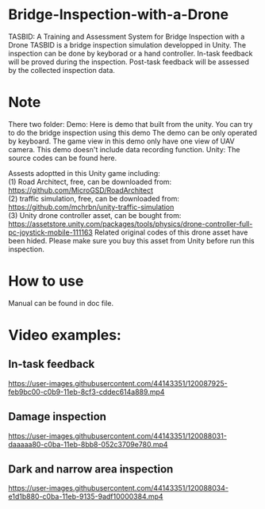 # Bridge-Inspection-with-a-Drone
TASBID: A Training and Assessment System for Bridge Inspection with a Drone
TASBID is a bridge inspection simulation developped in Unity. The inspection can be done by keyborad or a hand controller. 
In-task feedback will be proved during the inspection.
Post-task feedback will be assessed by the collected inspection data. 

# Note  
There two folder:
Demo: Here is demo that built from the unity. You can try to do the bridge inspection using this demo The demo can be only operated by keyboard. The game view in this demo only have one view of UAV camera. This demo doesn't include data recording function. 
Unity: The source codes can be found here. 

Assests adoptted in this Unity game including:  
(1) Road Architect, free, can be downloaded from: https://github.com/MicroGSD/RoadArchitect  
(2) traffic simulation, free, can be downloaded from: https://github.com/mchrbn/unity-traffic-simulation  
(3) Unity drone controller asset, can be bought from: https://assetstore.unity.com/packages/tools/physics/drone-controller-full-pc-joystick-mobile-111163 
    Related original codes of this drone asset have been hided. Please make sure you buy this asset from Unity before run this inspection.  
    
# How to use  
Manual can be found in doc file.

# Video examples:  
## In-task feedback
https://user-images.githubusercontent.com/44143351/120087925-feb9bc00-c0b9-11eb-8cf3-cddec614a889.mp4

## Damage inspection
https://user-images.githubusercontent.com/44143351/120088031-daaaaa80-c0ba-11eb-8bb8-052c3709e780.mp4

## Dark and narrow area inspection
https://user-images.githubusercontent.com/44143351/120088034-e1d1b880-c0ba-11eb-9135-9adf10000384.mp4



